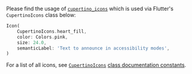 Please find the usage of [`cupertino_icons`](https://pub.dev/packages/cupertino_icons) which is used via Flutter's `CupertinoIcons` class below:

```dart
Icon(
    CupertinoIcons.heart_fill,
    color: Colors.pink,
    size: 24.0,
    semanticLabel: 'Text to announce in accessibility modes',
)
```

For a list of all icons, see [`CupertinoIcons`](https://api.flutter.dev/flutter/cupertino/CupertinoIcons-class.html#constants) [class documentation constants](https://api.flutter.dev/flutter/cupertino/CupertinoIcons-class.html#constants).
